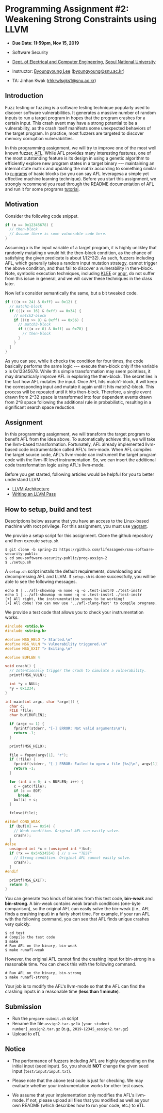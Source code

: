 # Programming Assignment #2: Weakening Strong Constraints using LLVM

- **Due Date: 11:59pm, Nov 15, 2019**

- Software Security
- [Dept. of Electrical and Computer Engineering](https://ee.snu.ac.kr/en), [Seoul National University](http://snu.ac.kr/index.html)
- Instructor: [Byoungyoung Lee](https://lifeasageek.github.io/) (byoungyoung@snu.ac.kr)
- TA: Jinhan Kwak (rhkrwlsgks1@snu.ac.kr)

## Introduction

Fuzz testing or fuzzing is a software testing technique popularly used
to discover software vulnerabilities. It generates a massive number of
random inputs to run a target program in hopes that the program
crashes for a certain input.  This crash event may have a strong
potential to be a vulnerability, as the crash itself manifests some
unexpected behaviors of the target program.  In practice, most fuzzers
are targeted to discover memory corruption vulnerabilities.

In this programming assignment, we will try to improve one of the most
well known fuzzer, [AFL](http://lcamtuf.coredump.cx/afl/). While AFL
provides many interesting features, one of the most outstanding
feature is its design in using a genetic algorithm to efficiently
explore new program states in a target binary --- maintaining an
internal state matrix and updating the matrix according to something
similar to [n-grams](https://en.wikipedia.org/wiki/N-gram) of basic
blocks (so you can say AFL leveragesa a simple yet effective machine
learning technique). Before you start this assignment, we strongly
recommend you read through the README documentation of AFL and run it
for some programs
[tutorial](https://fuzzing-project.org/tutorial3.html).

## Motivation

Consider the following code snippet.

```c
if (x == 0x12345678) {
  // then-block
  // Assume there is some vulnerable code here.
}
```

Assuming x is the input variable of a target program, it is highly
unlikley that randomly mutating x would hit the then-block condition,
as the chance of satisfying the given predicate is about 1/(2^32). As
such, fuzzers including AFL, which generally takes a random input
mutation strategy, cannot trigger the above condition, and thus fail
to discover a vulnerability in then-block. Note, symbolic execution
techniques, including
[KLEE](http://llvm.org/pubs/2008-12-OSDI-KLEE.pdf) or
[angr](http://angr.io/), do not suffer from this issue in general, and
we will cover these techniques in the class later.

Now let's consider semantically the same, but a bit tweaked code.

```c
if (((x >> 24) & 0xff) == 0x12) {
  // match1-block
  if (((x >> 16) & 0xff) == 0x34) {
    // match2-block
    if (((x >> 8) & 0xff) == 0x56) {
      // match3-block
      if (((x >> 0) & 0xff) == 0x78) {
        // then-block
      }
    }
  }
}
```

As you can see, while it checks the condition for four times, the code 
basically performs the same logic --- execute then-block only if the variable 
x is 0x12345678. While this simple transformation may seem pointless, it may 
dramatically improve AFL in exploring the then-block. The secret lies in the 
fact how AFL mutates the input. Once AFL hits match1-block, it will keep the 
corresponding input and mutate it again until it hits match2-block. This process 
will be repeated until it hits then-block. Therefore, a single event drawn 
from 2^32 space is transformed into four dependent events drawn from 2^8 space 
following the additional rule in probabilistic, resulting in a significant 
search space reduction.

## Assignment

In this programming assignment, we will transform the target program
to benefit AFL from the idea above. To automatically achieve this, we
will take the llvm-based transformation. Fortunately, AFL already
implemented llvm-based code instrumentation called AFL's
llvm-mode. When AFL compiles the target source code, AFL's llvm-mode
can instrument the target program code with the llvm-IR level
instrumentation. So, we can insert the additional code transformation
logic using AFL's llvm-mode.

Before you get started, following articles would be helpful for you to better 
understand LLVM.

- [LLVM Architecture](http://www.aosabook.org/en/llvm.html)
- [Writing an LLVM Pass](http://llvm.org/docs/WritingAnLLVMPass.html)

## How to setup, build and test

Descriptions below assume that you have an access to the Linux-based
machine with root privilege. For this assignment, you must use
[vagrant](https://github.com/lifeasageek/snu-software-security-public/tree/spring-21/lab-assign-setup).

We provide a setup script for this assignment. Clone the github repository
and then execute `setup.sh`.

```
$ git clone -b spring-21 https://github.com/lifeasageek/snu-software-security-public
$ cd snu-software-security-public/prog-assign-2
$ ./setup.sh
```

A `setup.sh` script installs the default requirements, downloading and
decompressing AFL and LLVM. If `setup.sh` is done successfully, you
will be able to see the following messages.

```
echo 0 | ../afl-showmap -m none -q -o .test-instr0 ./test-instr
echo 1 | ../afl-showmap -m none -q -o .test-instr1 ./test-instr
[+] All right, the instrumentation seems to be working!
[+] All done! You can now use '../afl-clang-fast' to compile programs.
```

We provide a test code that allows you to check your instrumentation works.

```c
#include <stdio.h>
#include <string.h>

#define MSG_HELO "> Started.\n"
#define MSG_VULN "> Vulnerability triggered.\n"
#define MSG_EXIT "> Exiting.\n"

#define BUFLEN 4

void crash() {
  // Intentionally trigger the crash to simulate a vulnerability.
  printf(MSG_VULN);

  int *y = NULL;
  *y = 0x1234;
}

int main(int argc, char *argv[]) {
  char c;
  FILE *file;
  char buf[BUFLEN];

  if (argc <= 1) {
    fprintf(stderr, "[-] ERROR: Not valid arguments\n");
    return -1;
  }

  printf(MSG_HELO);

  file = fopen(argv[1], "r");
  if (!file) {
    fprintf(stderr, "[-] ERROR: Failed to open a file [%s]\n", argv[1]);
    return -1;
  }

  for (int i = 0; i < BUFLEN; i++) {
    c = getc(file);
    if (c == EOF)
      break;
    buf[i] = c;
  }

  fclose(file);

#ifdef COND_WEAK
  if (buf[0] == 0x54) {
    // Weak condition. Original AFL can easily solve.
    crash();
  }
#else
  unsigned int *x = (unsigned int *)buf;
  if (*x == 0x54534554) { // x == "TEST"
    // Strong condition. Original AFL cannot easily solve.
    crash();
  }
#endif

  printf(MSG_EXIT);
  return 0;
}
```

You can generate two kinds of binaries from this test code,
**bin-weak** and **bin-strong**. A bin-weak contains weak branch
conditions (one-byte comparison), so the original AFL can easily solve
the bin-weak (i.e., AFL finds a crashing input) in a fairly short
time. For example, if your run AFL with the following command, you can
see that AFL finds unique crashes very quickly.

```
$ cd test
# Compile the test code
$ make
# Run AFL on the binary, bin-weak
$ make runafl-weak
```

However, the original AFL cannot find the crashing input for bin-strong in 
a reasonable time. You can check this with the following command.

```
# Run AFL on the binary, bin-strong
$ make runafl-strong
```

Your job is to modify the AFL's llvm-mode so that the AFL can find the
crashing inputs in a reasonable time (**less than 1 minute**).

## Submission

- Run the `prepare-submit.sh` script
- Rename the file `assign2.tar.gz` to `[your student number]_assign2.tar.gz`
(e.g., `2019-12345_assign2.tar.gz`)
- Upload to eTL

## Notice

- The performance of fuzzers including AFL are highly depending on the initial
input (seed input). So, you should **NOT** change the given seed input
(`test/input/input.txt`).

- Please note that the above test code is just for checking. We may
evaluate whether your instrumentation works for other test cases.

- We assume that your implementation only modifies the AFL's
llvm-mode. If not, please upload all files that you modified as well
as your own README (which describes how to run your code, etc.) to
eTL.
